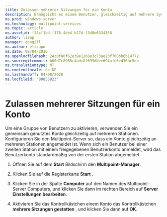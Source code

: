 ```yaml
---
title: Zulassen mehrerer Sitzungen für ein Konto
description: Ermöglicht es einem Benutzer, gleichzeitig auf mehrere Systeme zuzugreifen.
ms.prod: windows-server
ms.technology: multipoint-services
ms.topic: article
ms.assetid: f14cf1bd-f176-4de4-b27d-f3d8e6334158
author: lizap
manager: dongill
ms.author: elizapo
ms.date: 08/04/2016
ms.openlocfilehash: 24c0fa0f62e39e1260e3c73ae13f760bb6b14772
ms.sourcegitcommit: b00d7c8968c4adc8f699dbee694afe6ed36bc9de
ms.translationtype: MT
ms.contentlocale: de-DE
ms.lasthandoff: 04/08/2020
ms.locfileid: "80855923"
---
```

# <a name="allow-one-account-to-have-multiple-sessions"></a>Zulassen mehrerer Sitzungen für ein Konto
Um eine Gruppe von Benutzern zu aktivieren, verwenden Sie ein gemeinsam genutztes Konto gleichzeitig auf mehreren Stationen. Konfigurieren Sie den Multipoint-Server so, dass ein Konto gleichzeitig an mehreren Stationen angemeldet ist. Wenn sich ein Benutzer bei einer zweiten Station mit einem freigegebenen Benutzerkonto anmeldet, wird das Benutzerkonto standardmäßig von der ersten Station abgemeldet.  
  
1.  Öffnen Sie auf dem **Start** Bildschirm den **Multipoint-Manager**.  
  
2.  Klicken Sie auf die Registerkarte **Start** .  
  
3.  Klicken Sie in der Spalte **Computer** auf den Namen des Multipoint-Server Computers, und klicken Sie dann im rechten Bereich auf **Server Einstellungen bearbeiten**.  
  
4.  Aktivieren Sie das Kontrollkästchen einem Konto das Kontrollkästchen **mehrere Sitzungen gestatten** , und klicken Sie dann auf **OK**.  
  
